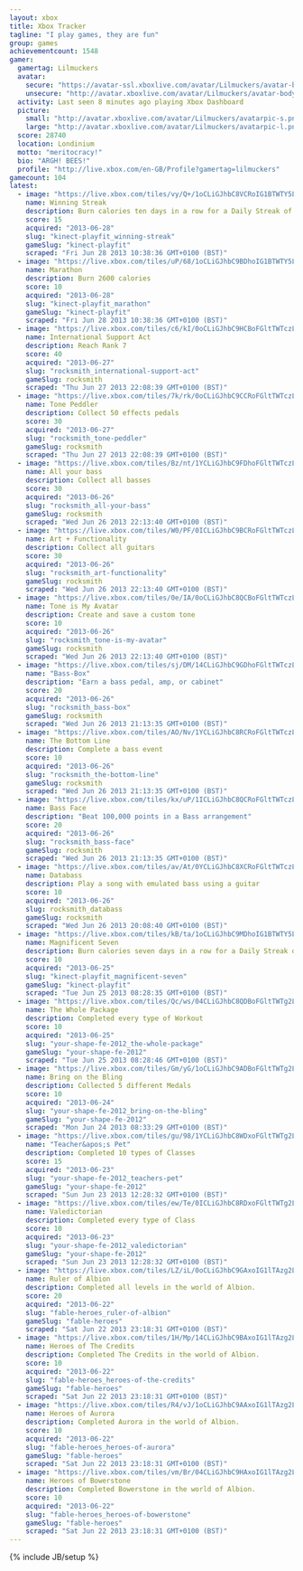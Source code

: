 ```yaml
---
layout: xbox
title: Xbox Tracker
tagline: "I play games, they are fun"
group: games
achievementcount: 1548
gamer: 
  gamertag: Lilmuckers
  avatar: 
    secure: "https://avatar-ssl.xboxlive.com/avatar/Lilmuckers/avatar-body.png"
    unsecure: "http://avatar.xboxlive.com/avatar/Lilmuckers/avatar-body.png"
  activity: Last seen 8 minutes ago playing Xbox Dashboard
  picture: 
    small: "http://avatar.xboxlive.com/avatar/Lilmuckers/avatarpic-s.png"
    large: "http://avatar.xboxlive.com/avatar/Lilmuckers/avatarpic-l.png"
  score: 28740
  location: Londinium
  motto: "meritocracy!"
  bio: "ARGH! BEES!"
  profile: "http://live.xbox.com/en-GB/Profile?gamertag=lilmuckers"
gamecount: 104
latest: 
  - image: "https://live.xbox.com/tiles/vy/Q+/1oCLiGJhbC8VCRoIG1BTWTY5L2FjaC8wLzNhAAAAAOfn5-kRJKM=.jpg"
    name: Winning Streak
    description: Burn calories ten days in a row for a Daily Streak of ten
    score: 15
    acquired: "2013-06-28"
    slug: "kinect-playfit_winning-streak"
    gameSlug: "kinect-playfit"
    scraped: "Fri Jun 28 2013 10:38:36 GMT+0100 (BST)"
  - image: "https://live.xbox.com/tiles/uP/68/1oCLiGJhbC9BDhoIG1BTWTY5L2FjaC8wLzQ1AAAAAOfn5-mT-qQ=.jpg"
    name: Marathon
    description: Burn 2600 calories
    score: 10
    acquired: "2013-06-28"
    slug: "kinect-playfit_marathon"
    gameSlug: "kinect-playfit"
    scraped: "Fri Jun 28 2013 10:38:36 GMT+0100 (BST)"
  - image: "https://live.xbox.com/tiles/c6/kI/0oCLiGJhbC9HCBoFGltTWTczL2FjaC8wLzIzAAAAAOfn5-0nqW8=.jpg"
    name: International Support Act
    description: Reach Rank 7
    score: 40
    acquired: "2013-06-27"
    slug: "rocksmith_international-support-act"
    gameSlug: rocksmith
    scraped: "Thu Jun 27 2013 22:08:39 GMT+0100 (BST)"
  - image: "https://live.xbox.com/tiles/7k/rk/0oCLiGJhbC9CCRoFGltTWTczL2FjaC8wLzM2AAAAAOfn5-3LSvI=.jpg"
    name: Tone Peddler
    description: Collect 50 effects pedals
    score: 30
    acquired: "2013-06-27"
    slug: "rocksmith_tone-peddler"
    gameSlug: rocksmith
    scraped: "Thu Jun 27 2013 22:08:39 GMT+0100 (BST)"
  - image: "https://live.xbox.com/tiles/Bz/nt/1YCLiGJhbC9FDhoFGltTWTczL2FjaC8wLzQxAAAAAOfn5-rCORs=.jpg"
    name: All your bass
    description: Collect all basses
    score: 30
    acquired: "2013-06-26"
    slug: "rocksmith_all-your-bass"
    gameSlug: rocksmith
    scraped: "Wed Jun 26 2013 22:13:40 GMT+0100 (BST)"
  - image: "https://live.xbox.com/tiles/W0/PF/0ICLiGJhbC9BCRoFGltTWTczL2FjaC8wLzM1AAAAAOfn5--qQ0c=.jpg"
    name: Art + Functionality
    description: Collect all guitars
    score: 30
    acquired: "2013-06-26"
    slug: "rocksmith_art-functionality"
    gameSlug: rocksmith
    scraped: "Wed Jun 26 2013 22:13:40 GMT+0100 (BST)"
  - image: "https://live.xbox.com/tiles/0e/IA/0oCLiGJhbC8QCBoFGltTWTczL2FjaC8wLzJkAAAAAOfn5-0v4s0=.jpg"
    name: Tone is My Avatar
    description: Create and save a custom tone
    score: 10
    acquired: "2013-06-26"
    slug: "rocksmith_tone-is-my-avatar"
    gameSlug: rocksmith
    scraped: "Wed Jun 26 2013 22:13:40 GMT+0100 (BST)"
  - image: "https://live.xbox.com/tiles/sj/DM/14CLiGJhbC9GDhoFGltTWTczL2FjaC8wLzQyAAAAAOfn5-jjMK4=.jpg"
    name: "Bass-Box"
    description: "Earn a bass pedal, amp, or cabinet"
    score: 20
    acquired: "2013-06-26"
    slug: "rocksmith_bass-box"
    gameSlug: rocksmith
    scraped: "Wed Jun 26 2013 21:13:35 GMT+0100 (BST)"
  - image: "https://live.xbox.com/tiles/AO/Nv/1YCLiGJhbC8RCRoFGltTWTczL2FjaC8wLzNlAAAAAOfn5-pA4xw=.jpg"
    name: The Bottom Line
    description: Complete a bass event
    score: 10
    acquired: "2013-06-26"
    slug: "rocksmith_the-bottom-line"
    gameSlug: rocksmith
    scraped: "Wed Jun 26 2013 21:13:35 GMT+0100 (BST)"
  - image: "https://live.xbox.com/tiles/kx/uP/1ICLiGJhbC8QCRoFGltTWTczL2FjaC8wLzNkAAAAAOfn5-ugG48=.jpg"
    name: Bass Face
    description: "Beat 100,000 points in a Bass arrangement"
    score: 20
    acquired: "2013-06-26"
    slug: "rocksmith_bass-face"
    gameSlug: rocksmith
    scraped: "Wed Jun 26 2013 21:13:35 GMT+0100 (BST)"
  - image: "https://live.xbox.com/tiles/av/At/0YCLiGJhbC8XCRoFGltTWTczL2FjaC8wLzNjAAAAAOfn5-4C8HY=.jpg"
    name: Databass
    description: Play a song with emulated bass using a guitar
    score: 10
    acquired: "2013-06-26"
    slug: rocksmith_databass
    gameSlug: rocksmith
    scraped: "Wed Jun 26 2013 20:08:40 GMT+0100 (BST)"
  - image: "https://live.xbox.com/tiles/kB/ta/1oCLiGJhbC9MDhoIG1BTWTY5L2FjaC8wLzQ4AAAAAOfn5-l1G4w=.jpg"
    name: Magnificent Seven
    description: Burn calories seven days in a row for a Daily Streak of seven
    score: 10
    acquired: "2013-06-25"
    slug: "kinect-playfit_magnificent-seven"
    gameSlug: "kinect-playfit"
    scraped: "Tue Jun 25 2013 08:28:35 GMT+0100 (BST)"
  - image: "https://live.xbox.com/tiles/Qc/ws/04CLiGJhbC8QDBoFGltTWTg2L2FjaC8wLzZkAAAAAOfn5-wDzF0=.jpg"
    name: The Whole Package
    description: Completed every type of Workout
    score: 10
    acquired: "2013-06-25"
    slug: "your-shape-fe-2012_the-whole-package"
    gameSlug: "your-shape-fe-2012"
    scraped: "Tue Jun 25 2013 08:28:46 GMT+0100 (BST)"
  - image: "https://live.xbox.com/tiles/Gm/yG/1oCLiGJhbC9ADBoFGltTWTg2L2FjaC8wLzY0AAAAAOfn5-mpbAY=.jpg"
    name: Bring on the Bling
    description: Collected 5 different Medals
    score: 10
    acquired: "2013-06-24"
    slug: "your-shape-fe-2012_bring-on-the-bling"
    gameSlug: "your-shape-fe-2012"
    scraped: "Mon Jun 24 2013 08:33:29 GMT+0100 (BST)"
  - image: "https://live.xbox.com/tiles/gu/98/1YCLiGJhbC8WDxoFGltTWTg2L2FjaC8wLzViAAAAAOfn5-pT754=.jpg"
    name: "Teacher&apos;s Pet"
    description: Completed 10 types of Classes
    score: 15
    acquired: "2013-06-23"
    slug: "your-shape-fe-2012_teachers-pet"
    gameSlug: "your-shape-fe-2012"
    scraped: "Sun Jun 23 2013 12:28:32 GMT+0100 (BST)"
  - image: "https://live.xbox.com/tiles/ew/Te/0ICLiGJhbC8RDxoFGltTWTg2L2FjaC8wLzVlAAAAAOfn5--xBGc=.jpg"
    name: Valedictorian
    description: Completed every type of Class
    score: 10
    acquired: "2013-06-23"
    slug: "your-shape-fe-2012_valedictorian"
    gameSlug: "your-shape-fe-2012"
    scraped: "Sun Jun 23 2013 12:28:32 GMT+0100 (BST)"
  - image: "https://live.xbox.com/tiles/LZ/iL/0oCLiGJhbC9GAxoIG1lTAzg2L2FjaC8wLzkyAAAAAOfn5-2kmDE=.jpg"
    name: Ruler of Albion
    description: Completed all levels in the world of Albion.
    score: 20
    acquired: "2013-06-22"
    slug: "fable-heroes_ruler-of-albion"
    gameSlug: "fable-heroes"
    scraped: "Sat Jun 22 2013 23:18:31 GMT+0100 (BST)"
  - image: "https://live.xbox.com/tiles/1H/Mp/14CLiGJhbC9BAxoIG1lTAzg2L2FjaC8wLzk1AAAAAOfn5-gGc8g=.jpg"
    name: Heroes of The Credits
    description: Completed The Credits in the world of Albion.
    score: 10
    acquired: "2013-06-22"
    slug: "fable-heroes_heroes-of-the-credits"
    gameSlug: "fable-heroes"
    scraped: "Sat Jun 22 2013 23:18:31 GMT+0100 (BST)"
  - image: "https://live.xbox.com/tiles/R4/vJ/1oCLiGJhbC9AAxoIG1lTAzg2L2FjaC8wLzk0AAAAAOfn5-nmi1s=.jpg"
    name: Heroes of Aurora
    description: Completed Aurora in the world of Albion.
    score: 10
    acquired: "2013-06-22"
    slug: "fable-heroes_heroes-of-aurora"
    gameSlug: "fable-heroes"
    scraped: "Sat Jun 22 2013 23:18:31 GMT+0100 (BST)"
  - image: "https://live.xbox.com/tiles/vm/Br/04CLiGJhbC9HAxoIG1lTAzg2L2FjaC8wLzkzAAAAAOfn5-xEYKI=.jpg"
    name: Heroes of Bowerstone
    description: Completed Bowerstone in the world of Albion.
    score: 10
    acquired: "2013-06-22"
    slug: "fable-heroes_heroes-of-bowerstone"
    gameSlug: "fable-heroes"
    scraped: "Sat Jun 22 2013 23:18:31 GMT+0100 (BST)"
---
```

{% include JB/setup %}
